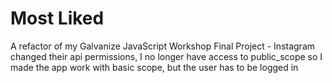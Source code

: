 # Most Liked
A refactor of my Galvanize JavaScript Workshop Final Project - Instagram changed their api permissions, I no longer have access to public_scope so I made the app work with basic scope, but the user has to be logged in
